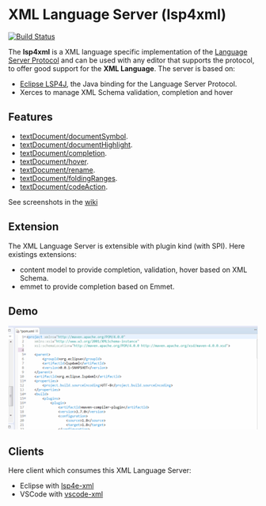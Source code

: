 XML Language Server (lsp4xml)
===========================

[![Build Status](https://travis-ci.org/angelozerr/lsp4xml.svg?branch=master)](http://travis-ci.org/angelozerr/lsp4xml)

The **lsp4xml** is a XML language specific implementation of the [Language Server Protocol](https://github.com/Microsoft/language-server-protocol)
and can be used with any editor that supports the protocol, to offer good support for the **XML Language**. The server is based on:

 * [Eclipse LSP4J](https://github.com/eclipse/lsp4j), the Java binding for the Language Server Protocol.
 * Xerces to manage XML Schema validation, completion and hover

Features
--------------

* [textDocument/documentSymbol](https://microsoft.github.io/language-server-protocol/specification#textDocument_documentSymbol).
* [textDocument/documentHighlight](https://microsoft.github.io/language-server-protocol/specification#textDocument_documentHighlight).
* [textDocument/completion](https://microsoft.github.io/language-server-protocol/specification#textDocument_completion).
* [textDocument/hover](https://microsoft.github.io/language-server-protocol/specification#textDocument_hover).
* [textDocument/rename](https://microsoft.github.io/language-server-protocol/specification#textDocument_rename).
* [textDocument/foldingRanges](https://microsoft.github.io/language-server-protocol/specification#textDocument_foldingRange).
* [textDocument/codeAction](https://microsoft.github.io/language-server-protocol/specification#textDocument_codeAction).

See screenshots in the [wiki](https://github.com/angelozerr/lsp4xml/wiki/Features)

Extension
--------------

The XML Language Server is extensible with plugin kind (with SPI). Here existings extensions:

 * content model to provide completion, validation, hover based on XML Schema.
 * emmet to provide completion based on Emmet.

Demo
--------------

![XML Language Server Demo](demos/XMLLanguageServerDemo.gif)

Clients
-------

Here client which consumes this XML Language Server:

 * Eclipse with [lsp4e-xml](https://github.com/angelozerr/lsp4e-xml)
 * VSCode with [vscode-xml](https://github.com/gorkem/vscode-xml)
